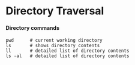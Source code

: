 Directory Traversal
===================

#### Directory commands

	pwd      # current working directory
	ls       # shows directory contents
	ll       # detailed list of directory contents
	ls -al   # detailed list of directory contents
